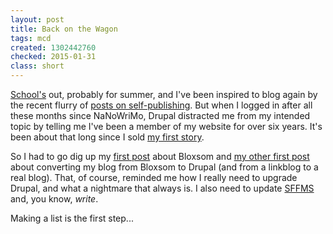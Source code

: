```yaml
---
layout: post
title: Back on the Wagon
tags: mcd
created: 1302442760
checked: 2015-01-31
class: short
---
```


[School's](http://www.brandeis.edu/gps/programscourses/programs/listings/17.html) out, probably for summer, and I've been inspired to blog again by the recent flurry of [posts on self-publishing](https://web.archive.org/web/20120304145637/http://lmmay.com/2011/03/21/barry-eisler-turned-down-500000-deal-to-indie-publish/).  But when I logged in after all these months since NaNoWriMo, Drupal distracted me from my intended topic by telling me I've been a member of my website for over six years.  It's been about that long since I sold [my first story](http://mcdemarco.net/node/76).

So I had to go dig up my [first post](/node/1) about Bloxsom and [my other first post](/node/81) about converting my blog from Bloxsom to Drupal (and from a linkblog to a real blog).  That, of course, reminded me how I really need to upgrade Drupal, and what a nightmare that always is.  I also need to update [SFFMS](/sffms/) and, you know, *write*.

Making a list is the first step...

